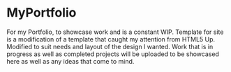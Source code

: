 # MyPortfolio
For my Portfolio, to showcase work and is a constant WIP. Template for site is a modification of a template that caught my attention from HTML5 Up. Modified to suit needs and layout of the design I wanted. Work that is in progress as well as completed projects will be uploaded to be showcased here as well as any ideas that come to mind. 
